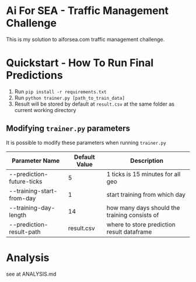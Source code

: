 # Ai For SEA - Traffic Management Challenge

This is my solution to aiforsea.com traffic management challenge.

# Quickstart - How To Run Final Predictions

1. Run `pip install -r requirements.txt`
2. Run `python trainer.py [path_to_train_data]`
3. Result will be stored by default at `result.csv` at the same folder as current working directory

## Modifying `trainer.py` parameters

It is possible to modify these parameters when running `trainer.py`

|Parameter Name|Default Value|Description|
|---|---|---|
|--prediction-future-ticks|5|1 ticks is 15 minutes for all geo|
|--training-start-from-day|1|start training from which day|
|--training-day-length|14|how many days should the training consists of|
|--prediction-result-path|result.csv|where to store prediction result dataframe|


# Analysis
see at ANALYSIS.md
